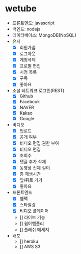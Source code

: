 # wetube

- 프론트엔드: javascript
- 백엔드: nodejs
- 데이터베이스: MongoDB(NoSQL)
- 유저
  - [x] 회원가입
  - [x] 로그아웃
  - [x] 계정삭제
  - [x] 프로필 편집
  - [x] 시청 목록
  - [x] 구독
  - [x] 좋아요
- 소셜 네트워크 로그인(REST)
  - [x] Github
  - [x] Facebook
  - [x] NAVER
  - [x] Kakao
  - [x] Google
- 비디오
  - [x] 업로드
  - [x] 공개 여부
  - [x] 비디오 편집 권한 부여
  - [x] 비디오 편집
  - [x] 조회수
  - [x] 댓글 추가 삭제
  - [x] 동영상 전체 길이
  - [x] 총 재생시간
  - [x] 앞/뒤로 가기
  - [x] 좋아요
- 프론트엔드
  - [x] 웹팩
  - [x] 스타일링
  - [x] 비디오 플레이어
  - [] 라이브 기능
  - [] 웝어쎔플리
  - [] 플래쉬 메세지
- 배포
  - [] heroku
  - [] AWS S3

